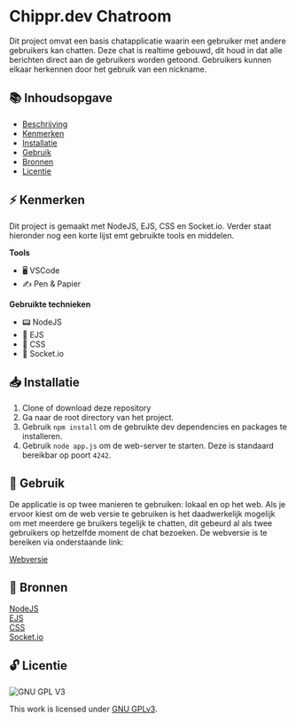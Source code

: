 # Chippr.dev Chatroom

Dit project omvat een basis chatapplicatie waarin een gebruiker met andere gebruikers kan chatten. Deze chat is realtime gebouwd, dit houd in dat alle berichten direct aan de gebruikers worden getoond. Gebruikers kunnen elkaar herkennen door het gebruik van een nickname.

## 📚 Inhoudsopgave

  * [Beschrijving](#beschrijving)
  * [Kenmerken](#kenmerken)
  * [Installatie](#installatie)
  * [Gebruik](#gebruik)
  * [Bronnen](#bronnen)
  * [Licentie](#licentie)

## ⚡ Kenmerken

Dit project is gemaakt met NodeJS, EJS, CSS en Socket.io. Verder staat hieronder nog een korte lijst emt gebruikte tools en middelen.

**Tools**

- 🖥️ VSCode
- ✍ Pen & Papier

**Gebruikte technieken**

- 📟 NodeJS
- 🚀 EJS
- 💅 CSS
- 🧰 Socket.io

## 📥 Installatie

1. Clone of download deze repository
2. Ga naar de root directory van het project.
3. Gebruik `npm install` om de gebruikte dev dependencies en packages te installeren.
4. Gebruik `node app.js` om de web-server te starten. Deze is standaard bereikbar op poort `4242`.

## 🔨 Gebruik

De applicatie is op twee manieren te gebruiken: lokaal en op het web. Als je ervoor kiest om de web versie te gebruiken is het daadwerkelijk mogelijk om met meerdere ge bruikers tegelijk te chatten, dit gebeurd al als twee gebruikers op hetzelfde moment de chat bezoeken. De webversie is te bereiken via onderstaande link:

[Webversie](https://first-chatroom.herokuapp.com/)

## 📖 Bronnen

[NodeJS](https://nodejs.dev/)
<br>
[EJS](https://ejs.co/)
<br>
[CSS](https://developer.mozilla.org/en-US/docs/Web/CSS)
<br>
[Socket.io](https://socket.io/)

## 🔓 Licentie

![GNU GPL V3](https://www.gnu.org/graphics/gplv3-127x51.png)

This work is licensed under [GNU GPLv3](./LICENSE).

